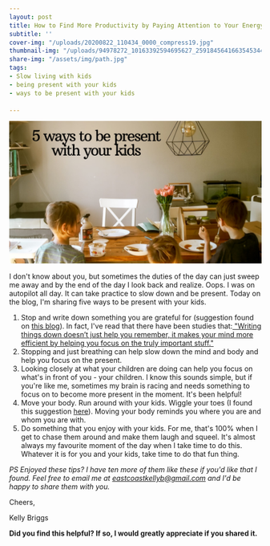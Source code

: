```yaml
---
layout: post
title: How to Find More Productivity by Paying Attention to Your Energy
subtitle: ''
cover-img: "/uploads/20200822_110434_0000_compress19.jpg"
thumbnail-img: "/uploads/94978272_10163392594695627_2591845641663545344_o.jpg"
share-img: "/assets/img/path.jpg"
tags:
- Slow living with kids
- being present with your kids
- ways to be present with your kids

---
```

![My boys eating pancakes at the table.](/uploads/20200709_225120_0000-1.png "diningtablekids")

I don't know about you, but sometimes the duties of the day can just sweep me away and by the end of the day I look back and realize. Oops. I was on autopilot all day. It can take practice to slow down and be present. Today on the blog, I'm sharing five ways to be present with your kids.

1. Stop and write down something you are grateful for (suggestion found on [this blog](https://www.wanderlustworker.com/how-to-be-present-the-5-steps-for-living-in-the-here-and-now/)). In fact, I've read that there have been studies that:[ "Writing things down doesn’t just help you remember, it makes your mind more efficient by helping you focus on the truly important stuff."](https://www.forbes.com/sites/markmurphy/2018/04/15/neuroscience-explains-why-you-need-to-write-down-your-goals-if-you-actually-want-to-achieve-them/#1dd263ad7905)
2. Stopping and just breathing can help slow down the mind and body and help you focus on the present.
3. Looking closely at what your children are doing can help you focus on what's in front of you - your children. I know this sounds simple, but if you're like me, sometimes my brain is racing and needs something to focus on to become more present in the moment. It's been helpful!
4. Move your body. Run around with your kids. Wiggle your toes (I found this suggestion [here](https://www.productiveflourishing.com/12-simple-ways-to-be-present/)). Moving your body reminds you where you are and whom you are with.
5. Do something that you enjoy with your kids. For me, that's 100% when I get to chase them around and make them laugh and squeel. It's almost always my favourite moment of the day when I take time to do this. Whatever it is for you and your kids, take time to do that fun thing.

_PS Enjoyed these tips? I have ten more of them like these if you'd like that I found. Feel free to email me at_ [_eastcoastkellyb@gmail.com_](mailto:eastcoastkellyb@gmail.com) _and I'd be happy to share them with you._

Cheers,

Kelly Briggs

**Did you find this helpful? If so, I would greatly appreciate if you shared it.**